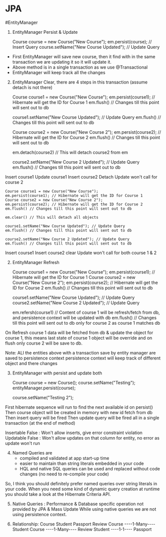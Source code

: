 # JPA

#EntityManager
1. EntityManager Persist & Update

    <p>Course course = new Course("New Course");
    em.persist(course); // Insert Query
    course.setName("New Course Updated"); // Update Query</p>

<ul>
    <li> First EntityManager will save new course, then it find with in the same
    transaction we are updating it so it will update it.
    <li> Above method is in a single transaction as we use @Transactional
    <li> EntityManager will keep track all the changes
</ul>

2. EntityManager Clear, there are 4 steps in this transaction (assume detach is not there)

    
    Course course1 = new Course("New Course");
    em.persist(course1); // Hibernate will get the ID for Course 1
    em.flush() // Changes till this point will sent out to db

    course1.setName("New Course Updated"); // Update Query
    em.flush() // Changes till this point will sent out to db

    Course course2 = new Course("New Course 2");
    em.persist(course2); // Hibernate will get the ID for Course 2
    em.flush() // Changes till this point will sent out to db
   
    em.detach(course2) // This will detach course2 from em
   
    course2.setName("New Course 2 Updated"); // Update Query
    em.flush() // Changes till this point will sent out to db
   


Insert course1
Update course1
Insert course2
Detach
Update won't call for course 2
    
    
    Course course1 = new Course("New Course");
    em.persist(course1); // Hibernate will get the ID for Course 1
    Course course2 = new Course("New Course 2");
    em.persist(course2); // Hibernate will get the ID for Course 2
    em.flush() // Changes till this point will sent out to db

    em.clear() // This will detach all objects

    course1.setName("New Course Updated"); // Update Query
    em.flush() // Changes till this point will sent out to db
   
    course2.setName("New Course 2 Updated"); // Update Query
    em.flush() // Changes till this point will sent out to db

Insert course1
Insert course2
clear
Update won't call for both course 1 & 2


2. EntityManager Refresh


    Course course1 = new Course("New Course");
    em.persist(course1); // Hibernate will get the ID for Course 1
    Course course2 = new Course("New Course 2");
    em.persist(course2); // Hibernate will get the ID for Course 2
    em.flush() // Changes till this point will sent out to db

    course1.setName("New Course Updated"); // Update Query
    course2.setName("New Course 2 Updated"); // Update Query

    em.refersh(course1) // Content of course 1 will be refresh/fetch from db, and persistence context will be updated with db
    em.flush() // Changes till this point will sent out to db only for course 2 as course 1 matches db 
    
On Refresh course 1 data will be fetched from db & update the object for course 1, this means last
state of course 1 object will be override and on flush only course 2 will be save to db.

Note: ALl the entities above with a transaction save by entity manager are saved to persistence context
persistence context will keep track of different object and there changes

3. EntityManager with persist and update both


      Course course = new Course();
      course.setName("Testing");
      entityManager.persist(course);
   
      course.setName("Testing 2");

First hibernate sequence will run to find the next available id on persist()
Then course object will be created in memory with new id fetch from db
Then insert query will be fired
Then update query will be fired all in a single transaction (at the end of method)

Insertable False : Won't allow inserts, give error constraint violation
Updatable False : Won't allow updates on that column for entity, no error as update won't run

4. Named Queries are
   <ul>
   <li>compiled and validated at app start-up time
   <li>easier to maintain than string literals embedded in your code
   <li>HQL and native SQL queries can be used and replaced without code changes (no need to re-compile your code)

So, I think you should definitely prefer named queries over string literals in your code. When you need some kind of dynamic query creation at runtime you should take a look at the Hibernate Criteria API.

5. Native Queries : Performance & Database specific operation not provided by JPA & Mass Update
   While using native queries we are not using persistence context.
   
6. Relationship: Course Student Passport Review
   Course ----1-Many---- Student
   Course ----1-Many---- Review
   Student ----1-1---- Passport
